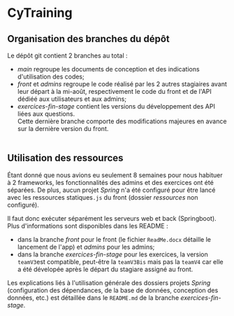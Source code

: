 # CyTraining


## Organisation des branches du dépôt
Le dépôt git contient 2 branches au total :<br>
- *main* regroupe les documents de conception et des indications d'utilisation des codes;
- *front* et *admins* regroupe le code réalisé par les 2 autres stagiaires avant leur départ à la mi-août, respectivement le code du front et de l'API dédiéé aux utilisateurs et aux admins;
- *exercices-fin-stage* contient les versions du développement des API liées aux questions.<br>
Cette dernière branche comporte des modifications majeures en avance sur la dernière version du front.
<br><br>

## Utilisation des ressources
Étant donné que nous avions eu seulement 8 semaines pour nous habituer à 2 frameworks, les fonctionnalités des admins et des exercices ont été séparées.
De plus, aucun projet *Spring* n'a été configuré pour être lancé avec les ressources statiques`.js` du front (dossier *ressources* non configuré).<br>

Il faut donc exécuter séparément les serveurs web et back (Springboot). Plus d'informations sont disponibles dans les README :<br>
- dans la branche *front* pour le front (le fichier `ReadMe.docx` détaille le lancement de l'app) et *admins* pour les admins;
- dans la branche *exercices-fin-stage* pour les exercices, la version `teamV3`est compatible, peut-être la `teamV3Bis` mais pas la `teamV4` car elle a été dévelopée après le départ du stagiare assigné au front.<br>

Les explications liés à l'utilisation générale des dossiers projets *Spring* (configuration des dépendances, de la base de données, conception des données, etc.) est détaillée dans le `README.md` de la branche *exercices-fin-stage*.
